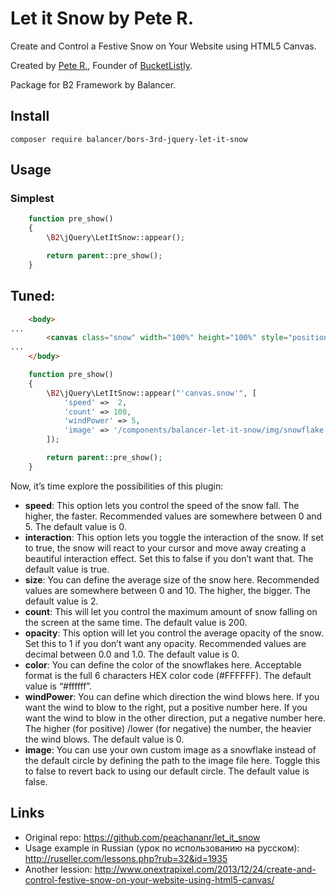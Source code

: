 # Let it Snow by Pete R.

Create and Control a Festive Snow on Your Website using HTML5 Canvas.

Created by [Pete R.](http://www.thepetedesign.com), Founder of
[BucketListly](http://www.bucketlistly.com).

Package for B2 Framework by Balancer.

## Install

    composer require balancer/bors-3rd-jquery-let-it-snow

## Usage

### Simplest

```php
	function pre_show()
	{
		\B2\jQuery\LetItSnow::appear();

		return parent::pre_show();
	}
```

## Tuned:

```html
	<body>
...
		<canvas class="snow" width="100%" height="100%" style="position: absolute; top: 0; left: 0"></canvas>
...
	</body>
```

```php
	function pre_show()
	{
		\B2\jQuery\LetItSnow::appear("'canvas.snow'", [
			'speed' =>  2,
			'count' => 100,
			'windPower' => 5,
			'image' => '/components/balancer-let-it-snow/img/snowflake.png',
		]);

		return parent::pre_show();
	}
```

Now, it’s time explore the possibilities of this plugin:

  - **speed**: This option lets you control the speed of the snow fall. The higher, the faster. Recommended values are somewhere between 0 and 5. The default value is 0.
  - **interaction**: This option lets you toggle the interaction of the snow. If set to true, the snow will react to your cursor and move away creating a beautiful interaction effect. Set this to false if you don’t want that. The default value is true.
  - **size**: You can define the average size of the snow here. Recommended values are somewhere between 0 and 10. The higher, the bigger. The default value is 2.
  - **count**: This will let you control the maximum amount of snow falling on the screen at the same time. The default value is 200.
  - **opacity**: This option will let you control the average opacity of the snow. Set this to 1 if you don’t want any opacity. Recommended values are decimal between 0.0 and 1.0. The default value is 0.
  - **color**: You can define the color of the snowflakes here. Acceptable format is the full 6 characters HEX color code (#FFFFFF). The default value is “#ffffff”.
  - **windPower**: You can define which direction the wind blows here. If you want the wind to blow to the right, put a positive number here. If you want the wind to blow in the other direction, put a negative number here. The higher (for positive) /lower (for negative) the number, the heavier the wind blows. The default value is 0.
  - **image**: You can use your own custom image as a snowflake instead of the default circle by defining the path to the image file here. Toggle this to false to revert back to using our default circle. The default value is false.

## Links

  - Original repo: https://github.com/peachananr/let_it_snow
  - Usage example in Russian (урок по использованию на русском): http://ruseller.com/lessons.php?rub=32&id=1935
  - Another lession: http://www.onextrapixel.com/2013/12/24/create-and-control-festive-snow-on-your-website-using-html5-canvas/


